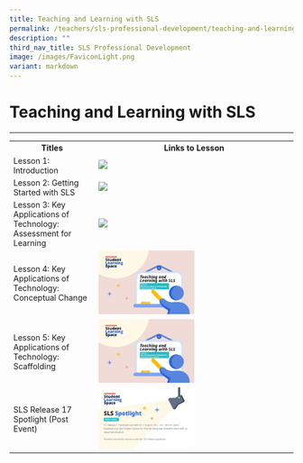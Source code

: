 ```yaml
---
title: Teaching and Learning with SLS
permalink: /teachers/sls-professional-development/teaching-and-learning-with-sls/
description: ""
third_nav_title: SLS Professional Development
image: /images/FaviconLight.png
variant: markdown
---
```

<h1>Teaching and Learning with SLS</h1>
<hr>
<table>
  <tbody><tr>
<th style="text-align: center; vertical-align: middle; width:30%">Titles</th>
<th style="text-align: center; vertical-align: middle;">Links to Lesson</th>
  </tr>
  <tr>
    <td>Lesson 1: Introduction</td>
    <td><a href="https://vle.learning.moe.edu.sg/mrv/community-gallery/lesson/view/fab4ec7d-facb-4e96-8888-7f935d4921a0/cover" target="_blank"><img src="/images/2Teacher/T_L_with_SLS_Lesson_1.png" style="width:50%"></a></td>
		</tr>		
  <tr>
    <td>Lesson 2: Getting Started with SLS</td>
    <td><a href="https://vle.learning.moe.edu.sg/mrv/community-gallery/lesson/view/021c91a1-eed8-4bf6-a894-fa54db43e804/cover" target="_blank"><img src="/images/2Teacher/T_L_with_SLS_Lesson_2.png" style="width:50%"></a></td>
  </tr>
  <tr>
    <td>Lesson 3: Key Applications of Technology: Assessment for Learning</td>
    <td><a href="https://vle.learning.moe.edu.sg/mrv/community-gallery/lesson/view/1cc9f1fb-1b50-49da-a7b2-c10412935262/cover" target="_blank"><img src="/images/2Teacher/T_L_with_SLS_Lesson_3.png" style="width:50%"></a></td>
  </tr>
  <tr>
    <td>Lesson 4: Key Applications of Technology: Conceptual Change</td>
    <td><a href="https://vle.learning.moe.edu.sg/mrv/community-gallery/lesson/view/62ef0385-b011-4844-ae44-4a740d886ce9/cover" target="_blank"><img src="/images/2Teacher/T_L_with_SLS_Lesson_4.png" style="width:50%"></a></td>
  </tr>
  <tr>
    <td>Lesson 5: Key Applications of Technology: Scaffolding</td>
    <td><a href="https://vle.learning.moe.edu.sg/mrv/community-gallery/lesson/view/b2cc329e-acf8-4cdf-a594-19b7f992229c/cover" target="_blank"><img src="/images/2Teacher/T_L_with_SLS_Lesson_5.png" style="width:50%"></a></td>
  </tr>
  <tr>
    <td>SLS Release 17 Spotlight (Post Event)</td>
    <td><a href="https://vle.learning.moe.edu.sg/mrv/community-gallery/lesson/view/e0e9f6c4-6731-4685-b0fd-fc3404fadfc9/cover" target="_blank"><img src="/images/2Teacher/Spotlight__Aug_2022_.png" style="width:50%"></a></td>
  </tr>
</tbody></table>